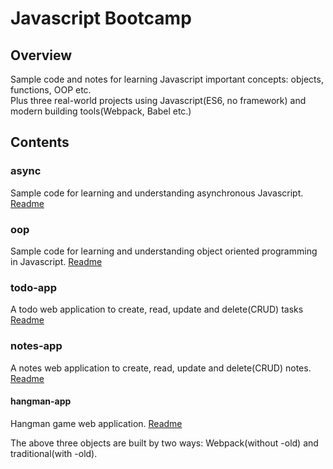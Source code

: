 # Javascript Bootcamp

## Overview

Sample code and notes for learning Javascript important concepts: objects, functions, OOP etc. <br>
Plus three real-world projects using Javascript(ES6, no framework) and modern building tools(Webpack, Babel etc.)

## Contents

### async

Sample code for learning and understanding asynchronous Javascript. [Readme](./async/readme.md)

### oop

Sample code for learning and understanding object oriented programming in Javascript. [Readme](./oop/readme.md)

### todo-app

A todo web application to create, read, update and delete(CRUD) tasks [Readme](./todo-app/readme.md)

### notes-app

A notes web application to create, read, update and delete(CRUD) notes. [Readme](./notes-app/readme.md)

#### hangman-app

Hangman game web application. [Readme](./hangman-app/readme.md)

The above three objects are built by two ways: Webpack(without -old) and traditional(with -old).
